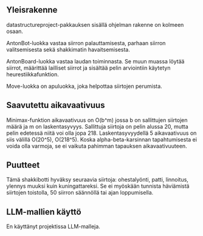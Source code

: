 ## Yleisrakenne

datastructureproject-pakkauksen sisällä ohjelman rakenne on kolmeen osaan.

AntonBot-luokka vastaa siirron palauttamisesta, parhaan siirron valitsemisesta sekä shakkimatin havaitsemisesta.

AntonBoard-luokka vastaa laudan toiminnasta. Se muun muassa löytää siirrot, määrittää lailliset siirrot ja sisältää pelin arviointiin käytetyn heurestiikkafunktion. 

Move-luokka on apuluokka, joka helpottaa siirtojen perumista. 

## Saavutettu aikavaativuus

Minimax-funktion aikavaativuus on O(b^m) jossa b on sallittujen siirtojen määrä ja m on laskentasyvyys. Sallittuja siirtoja on pelin alussa 20, mutta pelin edetessä niitä voi olla jopa 218. Laskentasyvyydellä 5 aikavaativuus on siis välillä O(20^5), O(218^5).
Koska alpha-beta-karsinnan tapahtumisesta ei voida olla varmoja, se ei vaikuta pahimman tapauksen aikavaativuuteen. 

## Puutteet

Tämä shakkibotti hyväksy seuraavia siirtoja: ohestalyönti, patti, linnoitus, ylennys muuksi kuin kuningattareksi.
Se ei myöskään tunnista häviämistä siirtojen toistolla, 50 siirron säännöllä tai ajan loppumisella. 

## LLM-mallien käyttö
En käyttänyt projektissa LLM-malleja. 
